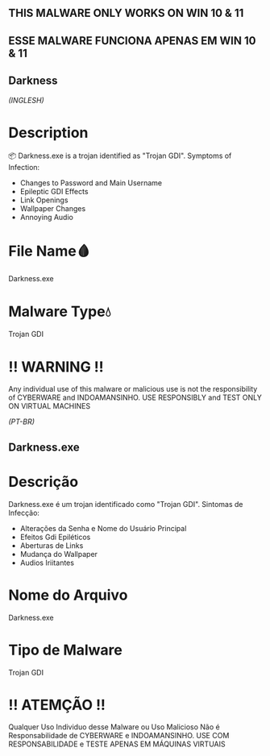 ## THIS MALWARE ONLY WORKS ON WIN 10 & 11
## ESSE MALWARE FUNCIONA APENAS EM WIN 10 & 11

## Darkness

*(INGLESH)*
# Description

📦 Darkness.exe is a trojan identified as "Trojan GDI". Symptoms of Infection:

   - Changes to Password and Main Username
   - Epileptic GDI Effects
   - Link Openings
   - Wallpaper Changes
   - Annoying Audio

# File Name🩸

  Darkness.exe

# Malware Type💧

  Trojan GDI

# ‼ WARNING ‼

Any individual use of this malware or malicious use is not the responsibility of CYBERWARE and INDOAMANSINHO. USE RESPONSIBLY and TEST ONLY ON VIRTUAL MACHINES

*(PT-BR)*
## Darkness.exe
# Descrição

Darkness.exe é um trojan identificado como "Trojan GDI". Sintomas de Infecção:
  - Alterações da Senha e Nome do Usuário Principal
  - Efeitos Gdi Epiléticos
  - Aberturas de Links
  - Mudança do Wallpaper
  - Audios Iriitantes

# Nome do Arquivo

   Darkness.exe

# Tipo de Malware

   Trojan GDI


# !! ATEMÇÃO !!

Qualquer Uso Individuo desse Malware ou Uso Malicioso Não é Responsabilidade de CYBERWARE e INDOAMANSINHO. USE COM RESPONSABILIDADE e TESTE APENAS EM MÁQUINAS VIRTUAIS


